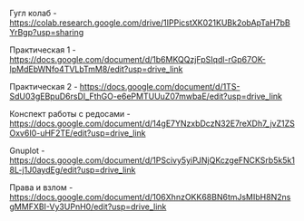 Гугл колаб - https://colab.research.google.com/drive/1IPPicstXK021KUBk2obApTaH7bBYrBgp?usp=sharing

Практическая 1 - https://docs.google.com/document/d/1b6MKQQzjFpSIqdl-rGp67OK-IpMdEbWNfo4TVLbTmM8/edit?usp=drive_link

Практическая 2 - https://docs.google.com/document/d/1TS-SdU03gEBpuD6rsDI_FthGO-e6ePMTUUuZ07mwbaE/edit?usp=drive_link

Конспект работы с редосами - https://docs.google.com/document/d/14gE7YNzxbDczN32E7reXDh7_jvZ1ZSOxv6I0-uHF2TE/edit?usp=drive_link

Gnuplot - https://docs.google.com/document/d/1PScivy5yiPJNjQKczgeFNCKSrb5k5k18L-j1J0aydEg/edit?usp=drive_link

Права и взлом - https://docs.google.com/document/d/106XhnzOKK68BN6tmJsMIbH8N2nsgMMFXBI-Vy3UPnH0/edit?usp=drive_link

